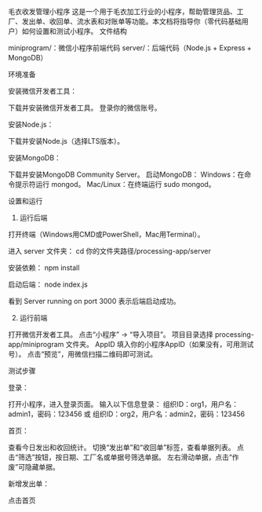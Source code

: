 毛衣收发管理小程序
这是一个用于毛衣加工行业的小程序，帮助管理货品、工厂、发出单、收回单、流水表和对账单等功能。本文档将指导你（零代码基础用户）如何设置和测试小程序。
文件结构

miniprogram/：微信小程序前端代码
server/：后端代码（Node.js + Express + MongoDB）

环境准备

安装微信开发者工具：

下载并安装微信开发者工具。
登录你的微信账号。


安装Node.js：

下载并安装Node.js（选择LTS版本）。


安装MongoDB：

下载并安装MongoDB Community Server。
启动MongoDB：
Windows：在命令提示符运行 mongod。
Mac/Linux：在终端运行 sudo mongod。





设置和运行
1. 运行后端

打开终端（Windows用CMD或PowerShell，Mac用Terminal）。

进入 server 文件夹：
cd 你的文件夹路径/processing-app/server


安装依赖：
npm install


启动后端：
node index.js


看到 Server running on port 3000 表示后端启动成功。


2. 运行前端

打开微信开发者工具。
点击“小程序” -> “导入项目”。
项目目录选择 processing-app/miniprogram 文件夹。
AppID 填入你的小程序AppID（如果没有，可用测试号）。
点击“预览”，用微信扫描二维码即可测试。

测试步骤

登录：

打开小程序，进入登录页面。
输入以下信息登录：
组织ID：org1，用户名：admin1，密码：123456
或 组织ID：org2，用户名：admin2，密码：123456




首页：

查看今日发出和收回统计。
切换“发出单”和“收回单”标签，查看单据列表。
点击“筛选”按钮，按日期、工厂名或单据号筛选单据。
左右滑动单据，点击“作废”可隐藏单据。


新增发出单：

点击首页



